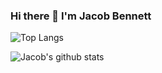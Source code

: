 ### Hi there 👋 I'm Jacob Bennett

![Top Langs](https://github-readme-stats.vercel.app/api/top-langs/?username=bennett-jacob&layout=compact&theme=gruvbox)

![Jacob's github stats](https://github-readme-stats.vercel.app/api?username=bennett-jacob&count_private=true&theme=gruvbox)
